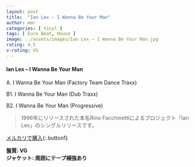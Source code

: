 ```yaml
---
layout: post
title:  "Ian Lex – I Wanna Be Your Man"
author: mmr
categories: [ Vinyl ]
tags: [ Euro Beat, House ]
image: ../assets/images/Ian Lex – I Wanna Be Your Man.jpg
rating: 4.5
v-rating: VG
---
```


#### Ian Lex – I Wanna Be Your Man

A. I Wanna Be Your Man (Factory Team Dance Traxx)

B1. I Wanna Be Your Man (Dub Traxx)

B2. I Wanna Be Your Man (Progressive)

> 1996年にリリースされた本名Rino Facchinettiによるプロジェクト「Ian Lex」のシングルリリースです。

[メルカリで購入](https://jp.mercari.com/item/m68058078658){:.button1}

<div class="mt-4 mb-4 d-flex align-items-center">
<strong class="mr-1">盤質: VG</strong>
</div>
<div class="mt-4 mb-4 d-flex align-items-center">
<strong class="mr-1">ジャケット: 周囲にテープ補強あり</strong>
</div>
